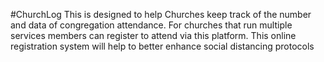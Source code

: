 #ChurchLog
This is designed to help Churches keep track of the number and data of congregation attendance. For churches that run multiple services members can register to attend via this platform. This online registration system will help to better enhance social distancing protocols 
